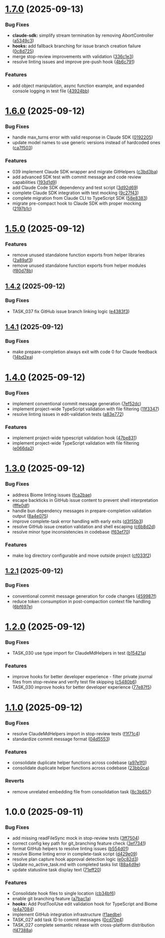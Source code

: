 # [1.7.0](https://github.com/cahaseler/cc-track/compare/v1.6.0...v1.7.0) (2025-09-13)


### Bug Fixes

* **claude-sdk:** simplify stream termination by removing AbortController ([a5349c3](https://github.com/cahaseler/cc-track/commit/a5349c34c777afa29766b415b090848df98eed46))
* **hooks:** add fallback branching for issue branch creation failure ([0c8d725](https://github.com/cahaseler/cc-track/commit/0c8d725801de3254fc4d0fd5445c144103459702))
* merge stop-review improvements with validation ([336c1e3](https://github.com/cahaseler/cc-track/commit/336c1e374555dd8363871bbd89bb10cd9e58b6d1))
* resolve linting issues and improve pre-push hook ([4b6c791](https://github.com/cahaseler/cc-track/commit/4b6c791a46f34e53d58540e185840baf19077c63))


### Features

* add object manipulation, async function example, and expanded console logging in test file ([43924bb](https://github.com/cahaseler/cc-track/commit/43924bb2bea621233b7fda649e31e5f72916af22))

# [1.6.0](https://github.com/cahaseler/cc-track/compare/v1.5.0...v1.6.0) (2025-09-12)


### Bug Fixes

* handle max_turns error with valid response in Claude SDK ([0192205](https://github.com/cahaseler/cc-track/commit/01922050a358bfa14382407cc12f340f8b02ee52))
* update model names to use generic versions instead of hardcoded ones ([ca7f503](https://github.com/cahaseler/cc-track/commit/ca7f503e1e8696d20dde6f228fcd40fd892f85c5))


### Features

* 039 implement Claude SDK wrapper and migrate GitHelpers ([c3bd3ba](https://github.com/cahaseler/cc-track/commit/c3bd3ba2e3ec92299f90310e8c6d4365e632dce7))
* add advanced SDK test with commit message and code review capabilities ([193d1d9](https://github.com/cahaseler/cc-track/commit/193d1d96f62346966846c9ca2615dc56049236bf))
* add Claude Code SDK dependency and test script ([3d92d69](https://github.com/cahaseler/cc-track/commit/3d92d69468d8eed32f2c5206defde182b597fef7))
* complete Claude SDK integration with test mocking ([9c27f43](https://github.com/cahaseler/cc-track/commit/9c27f432599ee15e80630139a0be03efc2152090))
* complete migration from Claude CLI to TypeScript SDK ([58e8383](https://github.com/cahaseler/cc-track/commit/58e83830126c293e7c8a5ba134fb725b5a5281a6))
* migrate pre-compact hook to Claude SDK with proper mocking ([2197b1c](https://github.com/cahaseler/cc-track/commit/2197b1c95198cbf7bee88b2f750fbcd1b38a9d07))

# [1.5.0](https://github.com/cahaseler/cc-track/compare/v1.4.2...v1.5.0) (2025-09-12)


### Features

* remove unused standalone function exports from helper libraries ([2a89af3](https://github.com/cahaseler/cc-track/commit/2a89af3cff056b38e6d912b548087a20b728a3b8))
* remove unused standalone function exports from helper modules ([f80d78b](https://github.com/cahaseler/cc-track/commit/f80d78bd79e6d84132250e1f4bbff75bd2c36870))

## [1.4.2](https://github.com/cahaseler/cc-track/compare/v1.4.1...v1.4.2) (2025-09-12)


### Bug Fixes

* TASK_037 fix GitHub issue branch linking logic ([e4383f3](https://github.com/cahaseler/cc-track/commit/e4383f38cdb1a2b0ffdb0c0a5ffb275e6d0c9ab9))

## [1.4.1](https://github.com/cahaseler/cc-track/compare/v1.4.0...v1.4.1) (2025-09-12)


### Bug Fixes

* make prepare-completion always exit with code 0 for Claude feedback ([14bd2ea](https://github.com/cahaseler/cc-track/commit/14bd2eabda486350612b25c0a986ca4b78d0c749))

# [1.4.0](https://github.com/cahaseler/cc-track/compare/v1.3.0...v1.4.0) (2025-09-12)


### Bug Fixes

* implement conventional commit message generation ([7ef52dc](https://github.com/cahaseler/cc-track/commit/7ef52dca2768a5e69e4330299fec2d8036661180))
* implement project-wide TypeScript validation with file filtering ([11f3347](https://github.com/cahaseler/cc-track/commit/11f334733219c6d0833a1834a09c20e3ec3b25d7))
* resolve linting issues in edit-validation tests ([a83e772](https://github.com/cahaseler/cc-track/commit/a83e7728c2f4568d518cc6ece8ddedc9989d730b))


### Features

* implement project-wide typescript validation hook ([47be831](https://github.com/cahaseler/cc-track/commit/47be831dc03cc313c8857500443b13611b8a056b))
* implement project-wide TypeScript validation with file filtering ([e066da2](https://github.com/cahaseler/cc-track/commit/e066da23ebb60a056f90d4322c542e2c945ca3a1))

# [1.3.0](https://github.com/cahaseler/cc-track/compare/v1.2.1...v1.3.0) (2025-09-12)


### Bug Fixes

* address Biome linting issues ([fca2bae](https://github.com/cahaseler/cc-track/commit/fca2baee36cd21c1b8acbc375026d25d2f6fc372))
* escape backticks in GitHub issue content to prevent shell interpretation ([fffe0df](https://github.com/cahaseler/cc-track/commit/fffe0df3eb90bd7712619f7b4a37d5532ff676c4))
* handle bun dependency messages in prepare-completion validation output ([8a4e075](https://github.com/cahaseler/cc-track/commit/8a4e075c7c7576dc4f3733748db2565b90af3b37))
* improve complete-task error handling with early exits ([d3f55b3](https://github.com/cahaseler/cc-track/commit/d3f55b3a88018da35a293758931aa548325d5f28))
* resolve GitHub issue creation validation and shell escaping ([c6b8d2d](https://github.com/cahaseler/cc-track/commit/c6b8d2dc133fe581423efbe35e74dcb37dc18630))
* resolve minor type inconsistencies in codebase ([f63ef70](https://github.com/cahaseler/cc-track/commit/f63ef70992ef9e19b97cc5ed443db8e5b86ccf21))


### Features

* make log directory configurable and move outside project ([cf033f2](https://github.com/cahaseler/cc-track/commit/cf033f2312372c269a080f21813ec15f73a5fec0))

## [1.2.1](https://github.com/cahaseler/cc-track/compare/v1.2.0...v1.2.1) (2025-09-12)


### Bug Fixes

* conventional commit message generation for code changes ([459987f](https://github.com/cahaseler/cc-track/commit/459987fc9bcb468dde7742156b96ca3660b5584f))
* reduce token consumption in post-compaction context file handling ([6bf697e](https://github.com/cahaseler/cc-track/commit/6bf697e61d3359b19a1b6ffceea0be63f1bcb311))

# [1.2.0](https://github.com/cahaseler/cc-track/compare/v1.1.0...v1.2.0) (2025-09-12)


### Bug Fixes

* TASK_030 use type import for ClaudeMdHelpers in test ([b15421a](https://github.com/cahaseler/cc-track/commit/b15421a544d8b3115aa34297d074fa442903af3f))


### Features

* improve hooks for better developer experience - filter private journal files from stop-review and verify test file skipping ([c5480b6](https://github.com/cahaseler/cc-track/commit/c5480b6cd02aa8d19e328dd192549dfbf50ab5b2))
* TASK_030 improve hooks for better developer experience ([77e87f5](https://github.com/cahaseler/cc-track/commit/77e87f594ec23099518700bcf18735497eaf0d9c))

# [1.1.0](https://github.com/cahaseler/cc-track/compare/v1.0.0...v1.1.0) (2025-09-12)


### Bug Fixes

* resolve ClaudeMdHelpers import in stop-review tests ([f1f71c4](https://github.com/cahaseler/cc-track/commit/f1f71c43707584a71a9226161be47ef966a21536))
* standardize commit message format ([04d5553](https://github.com/cahaseler/cc-track/commit/04d555328d5cefd293de3f03f5b2d4e1bdb26841))


### Features

* consolidate duplicate helper functions across codebase ([a97e1f0](https://github.com/cahaseler/cc-track/commit/a97e1f02c6285709dcae05b353c5fdb6d2aa2cfa))
* consolidate duplicate helper functions across codebase ([23bb0ca](https://github.com/cahaseler/cc-track/commit/23bb0ca3469e12cd916e039099f4d28c158e52d9))


### Reverts

* remove unrelated embedding file from consolidation task ([8c3b657](https://github.com/cahaseler/cc-track/commit/8c3b65770e827ebed5fb871630cb8ca246269a2d))

# 1.0.0 (2025-09-11)


### Bug Fixes

* add missing readFileSync mock in stop-review tests ([3ff7504](https://github.com/cahaseler/cc-track/commit/3ff7504a40873ff2827e59e884e09d3c8d6c0e36))
* correct config key path for git_branching feature check ([3ef7341](https://github.com/cahaseler/cc-track/commit/3ef7341dc3b3cfdf2d79e3bbcbe0c5784d3ba4cf))
* format GitHub helpers to resolve linting issues ([b554d01](https://github.com/cahaseler/cc-track/commit/b554d01e40786a3050935d3cb1eb35a8c6d14fe1))
* resolve Biome linting error in complete-task script ([d429e09](https://github.com/cahaseler/cc-track/commit/d429e09c8c35e9043468189ed10b9031c8104381))
* resolve plan capture hook approval detection logic ([e0c82d3](https://github.com/cahaseler/cc-track/commit/e0c82d3fdd58e97a1abd14a1fcf9c2fcb04d9a91))
* Update no_active_task.md with completed tasks list ([88a4d9e](https://github.com/cahaseler/cc-track/commit/88a4d9eb439b4d41b5db00fe7fab16ba1888bbb9))
* update statusline task display text ([71eff20](https://github.com/cahaseler/cc-track/commit/71eff20b529799248f6dcaa05236c2186d1f4f91))


### Features

* Consolidate hook files to single location ([cb34bf6](https://github.com/cahaseler/cc-track/commit/cb34bf6998259f938c734d62c5a4023bd085da2b))
* enable git branching feature ([a7bac1a](https://github.com/cahaseler/cc-track/commit/a7bac1aa715b25113de197949d3426ed58f13aa7))
* **hooks:** Add PostToolUse edit validation hook for TypeScript and Biome ([e4a7084](https://github.com/cahaseler/cc-track/commit/e4a70844505bacb98f3d1d2997cb062405f2a894))
* implement GitHub integration infrastructure ([f1aedbe](https://github.com/cahaseler/cc-track/commit/f1aedbe56276afa0ab236c7c54d6f2db30aacf99))
* TASK_027 add task ID to commit messages ([0cd70e4](https://github.com/cahaseler/cc-track/commit/0cd70e4e811172abd8b8743cd371434ad0ff5f09))
* TASK_027 complete semantic release with cross-platform distribution ([f47388a](https://github.com/cahaseler/cc-track/commit/f47388add6473d5bafad9cf2ff628d8f90d6e826))
